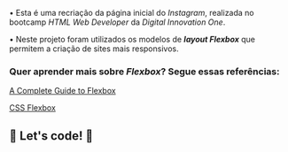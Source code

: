  • Esta é uma recriação da página inicial do *Instagram*, realizada no bootcamp *HTML Web Developer* da *Digital Innovation One*.
 
 
 • Neste projeto foram utilizados os modelos de ***layout Flexbox*** que permitem a criação de sites mais responsivos.



###    Quer aprender mais sobre ***Flexbox***? Segue essas referências:

 [A Complete Guide to Flexbox](https://css-tricks.com/snippets/css/a-guide-to-flexbox/)
 
 
 [CSS Flexbox](https://www.w3schools.com/css/css3_flexbox.asp)
 
 ## 🚀 Let's code! 🚀

